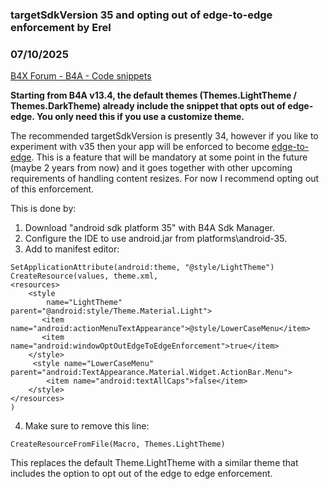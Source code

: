 ### targetSdkVersion 35 and opting out of edge-to-edge enforcement by Erel
### 07/10/2025
[B4X Forum - B4A - Code snippets](https://www.b4x.com/android/forum/threads/167109/)

**Starting from B4A v13.4, the default themes (Themes.LightTheme / Themes.DarkTheme) already include the snippet that opts out of edge-edge. You only need this if you use a customize theme.**  
  
The recommended targetSdkVersion is presently 34, however if you like to experiment with v35 then your app will be enforced to become [edge-to-edge](https://developer.android.com/develop/ui/views/layout/edge-to-edge). This is a feature that will be mandatory at some point in the future (maybe 2 years from now) and it goes together with other upcoming requirements of handling content resizes. For now I recommend opting out of this enforcement.  
  
This is done by:  
1. Download "android sdk platform 35" with B4A Sdk Manager.  
2. Configure the IDE to use android.jar from platforms\android-35.  
3. Add to manifest editor:  

```B4X
SetApplicationAttribute(android:theme, "@style/LightTheme")  
CreateResource(values, theme.xml,  
<resources>  
    <style  
        name="LightTheme" parent="@android:style/Theme.Material.Light">  
       <item name="android:actionMenuTextAppearance">@style/LowerCaseMenu</item>  
       <item name="android:windowOptOutEdgeToEdgeEnforcement">true</item>  
    </style>  
     <style name="LowerCaseMenu" parent="android:TextAppearance.Material.Widget.ActionBar.Menu">  
        <item name="android:textAllCaps">false</item>  
    </style>  
</resources>  
)
```

  
4. Make sure to remove this line:  

```B4X
CreateResourceFromFile(Macro, Themes.LightTheme)
```

  
  
This replaces the default Theme.LightTheme with a similar theme that includes the option to opt out of the edge to edge enforcement.